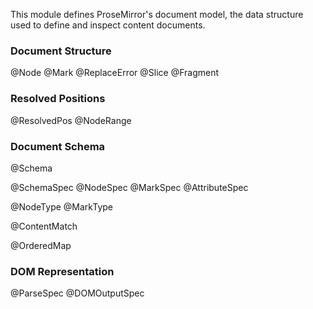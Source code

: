 This module defines ProseMirror's document model, the data structure
used to define and inspect content documents.

### Document Structure

@Node
@Mark
@ReplaceError
@Slice
@Fragment

### Resolved Positions

@ResolvedPos
@NodeRange

### Document Schema

@Schema

@SchemaSpec
@NodeSpec
@MarkSpec
@AttributeSpec

@NodeType
@MarkType

@ContentMatch

@OrderedMap

### DOM Representation

@ParseSpec
@DOMOutputSpec
